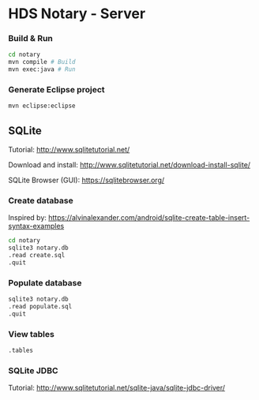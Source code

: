 # HDS Notary - Server

### Build & Run

```sh
cd notary
mvn compile # Build
mvn exec:java # Run
```

### Generate Eclipse project

```sh
mvn eclipse:eclipse
```

## SQLite

Tutorial: <http://www.sqlitetutorial.net/>

Download and install: <http://www.sqlitetutorial.net/download-install-sqlite/>

SQLite Browser (GUI): <https://sqlitebrowser.org/>

### Create database

Inspired by: <https://alvinalexander.com/android/sqlite-create-table-insert-syntax-examples>

```sh
cd notary
sqlite3 notary.db
.read create.sql
.quit
```

### Populate database

```sh
sqlite3 notary.db
.read populate.sql
.quit
```

### View tables

```sh
.tables
```

### SQLite JDBC

Tutorial: <http://www.sqlitetutorial.net/sqlite-java/sqlite-jdbc-driver/>

